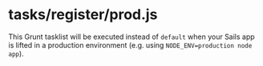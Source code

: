 # tasks/register/prod.js

This Grunt tasklist will be executed instead of `default` when your Sails app is lifted in a production environment (e.g. using `NODE_ENV=production node app`).

<docmeta name="displayName" value="prod.js">
